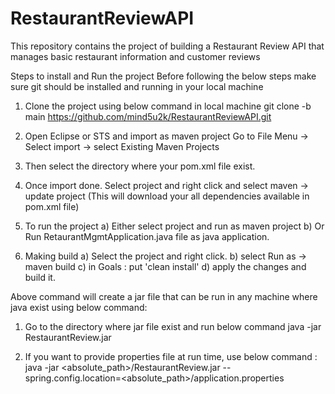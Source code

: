 # RestaurantReviewAPI
This repository contains the project of building a Restaurant Review API that manages basic restaurant information and customer reviews


Steps to install and Run the project
Before following the below steps make sure git should be installed and running in your local machine

1) Clone the project using below command in local machine
   git clone -b main https://github.com/mind5u2k/RestaurantReviewAPI.git

2) Open Eclipse or STS and import as maven project
   Go to File Menu -> Select import -> select Existing Maven Projects
   
3) Then select the directory where your pom.xml file exist.
   
4) Once import done. Select project and right click and select maven -> update project
   (This will download your all dependencies available in pom.xml file)

5) To run the project
   a) Either select project and run as maven project
   b) Or Run RetaurantMgmtApplication.java file as java application.

6) Making build
   a) Select the project and right click.
   b) select Run as -> maven build
   c) in Goals : put 'clean install'
   d) apply the changes and build it.

Above command will create a jar file that can be run in any machine where java exist using below command:
1) Go to the directory where jar file exist and run below command
   java -jar RestaurantReview.jar

2) If you want to provide properties file at run time, use below command :
   java -jar <absolute_path>/RestaurantReview.jar --spring.config.location=<absolute_path>/application.properties
